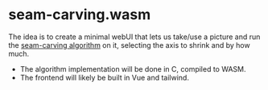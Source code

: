 # seam-carving.wasm

The idea is to create a minimal webUI that lets us take/use a picture and run the
[seam-carving algorithm](https://en.wikipedia.org/wiki/Seam_carving) on it, selecting the axis to shrink and
by how much.

- The algorithm implementation will be done in C, compiled to WASM.
- The frontend will likely be built in Vue and tailwind.
